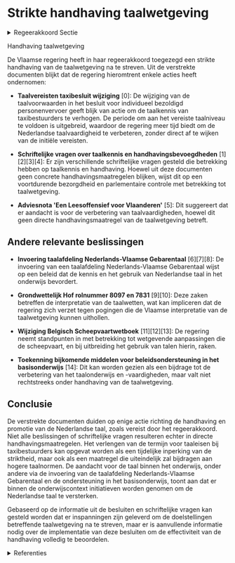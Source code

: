 # Strikte handhaving taalwetgeving

<details>
        <summary>Regeerakkoord Sectie </summary>
        <p>2.2.6 Strikte handhaving taalwetgeving De interpretatie van de omzendbrieven Peeters en Martens blijft aangehouden. We nemen een assertieve houding aan bij schendingen van de taalwetgeving. We verzetten ons maximaal tegen pogingen om de Vlaamse interpretatie uit te hollen. </p>
        </details> 

Handhaving taalwetgeving

De Vlaamse regering heeft in haar regeerakkoord toegezegd een strikte handhaving van de taalwetgeving na te streven. Uit de verstrekte documenten blijkt dat de regering hieromtrent enkele acties heeft ondernomen:

- **Taalvereisten taxibesluit wijziging** \[0\]: De wijziging van de taalvoorwaarden in het besluit voor individueel bezoldigd personenvervoer geeft blijk van actie om de taalkennis van taxibestuurders te verhogen. De periode om aan het vereiste taalniveau te voldoen is uitgebreid, waardoor de regering meer tijd biedt om de Nederlandse taalvaardigheid te verbeteren, zonder direct af te wijken van de initiële vereisten.
   
- **Schriftelijke vragen over taalkennis en handhavingsbevoegdheden** \[1\]\[2\]\[3\]\[4\]: Er zijn verschillende schriftelijke vragen gesteld die betrekking hebben op taalkennis en handhaving. Hoewel uit deze documenten geen concrete handhavingsmaatregelen blijken, wijst dit op een voortdurende bezorgdheid en parlementaire controle met betrekking tot taalwetgeving.

- **Adviesnota 'Een Leesoffensief voor Vlaanderen'** \[5\]: Dit suggereert dat er aandacht is voor de verbetering van taalvaardigheden, hoewel dit geen directe handhavingsmaatregel van de taalwetgeving betreft.

## Andere relevante beslissingen

- **Invoering taalafdeling Nederlands-Vlaamse Gebarentaal** \[6\]\[7\]\[8\]: De invoering van een taalafdeling Nederlands-Vlaamse Gebarentaal wijst op een beleid dat de kennis en het gebruik van Nederlandse taal in het onderwijs bevordert.

- **Grondwettelijk Hof rolnummer 8097 en 7831** \[9\]\[10\]: Deze zaken betreffen de interpretatie van de taalwetten, wat kan impliceren dat de regering zich verzet tegen pogingen die de Vlaamse interpretatie van de taalwetgeving kunnen uithollen.

- **Wijziging Belgisch Scheepvaartwetboek** \[11\]\[12\]\[13\]: De regering neemt standpunten in met betrekking tot wetgevende aanpassingen die de scheepvaart, en bij uitbreiding het gebruik van talen hierin, raken.

- **Toekenning bijkomende middelen voor beleidsondersteuning in het basisonderwijs** \[14\]: Dit kan worden gezien als een bijdrage tot de verbetering van het taalonderwijs en -vaardigheden, maar valt niet rechtstreeks onder handhaving van de taalwetgeving.

## Conclusie

De verstrekte documenten duiden op enige actie richting de handhaving en promotie van de Nederlandse taal, zoals vereist door het regeerakkoord. Niet alle beslissingen of schriftelijke vragen resulteren echter in directe handhavingsmaatregelen. Het verlengen van de termijn voor taaleisen bij taxibestuurders kan opgevat worden als een tijdelijke inperking van de striktheid, maar ook als een maatregel die uiteindelijk zal bijdragen aan hogere taalnormen. De aandacht voor de taal binnen het onderwijs, onder andere via de invoering van de taalafdeling Nederlands-Vlaamse Gebarentaal en de ondersteuning in het basisonderwijs, toont aan dat er binnen de onderwijscontext initiatieven worden genomen om de Nederlandse taal te versterken. 

Gebaseerd op de informatie uit de besluiten en schriftelijke vragen kan gesteld worden dat er inspanningen zijn geleverd om de doelstellingen betreffende taalwetgeving na te streven, maar er is aanvullende informatie nodig over de implementatie van deze besluiten om de effectiviteit van de handhaving volledig te beoordelen.

<details>
        <summary> Referenties</summary>
        **[\[0\]](https://beslissingenvlaamseregering.vlaanderen.be/?search=Taalvereisten%20taxibesluit&dateOption=select&startDate=2022-06-03T08%3A00%3A00Z&endDate=2022-06-03T08%3A00%3A00Z)** : **(2022-06-03)** Taalvereisten taxibesluit 

**[\[1\]](https://beslissingenvlaamseregering.vlaanderen.be/?search=Schriftelijke%20vraag%20van%204%20februari%202022%20van%20mevrouw%20Adeline%20Blancquaert%2C%20gesteld%20aan%20meerdere%20Vlaamse%20ministers%2C%20betreffende%20%22Vlaamse%20handhavingsbevoegdheden%20%E2%80%93%20Versnippering%22&dateOption=select&startDate=2022-02-11T09%3A00%3A00Z&endDate=2022-02-11T09%3A00%3A00Z)** : **(2022-02-11)** Schriftelijke vraag van 4 februari 2022 van mevrouw Adeline Blancquaert, gesteld aan meerdere Vlaamse ministers, betreffende "Vlaamse handhavingsbevoegdheden – Versnippering" 

**[\[2\]](https://beslissingenvlaamseregering.vlaanderen.be/?search=Schriftelijke%20vraag%20van%202%20augustus%202023%20van%20Klaas%20Slootmans%2C%20gesteld%20aan%20alle%20Vlaamse%20ministers%2C%20betreffende%20%E2%80%9CVlaams%20overheidspersoneel%20%E2%80%93%20Talenkennis%E2%80%9D&dateOption=select&startDate=2023-08-31T08%3A00%3A00Z&endDate=2023-08-31T08%3A00%3A00Z)** : **(2023-08-31)** Schriftelijke vraag van 2 augustus 2023 van Klaas Slootmans, gesteld aan alle Vlaamse ministers, betreffende “Vlaams overheidspersoneel – Talenkennis” 

**[\[3\]](https://beslissingenvlaamseregering.vlaanderen.be/?search=Schriftelijke%20vraag%20van%2010%20februari%202021%20van%20de%20heer%20Chris%20Janssens%2C%20gesteld%20aan%20meerdere%20Vlaamse%20ministers%2C%20betreffende%20%22Subsidiereglementen%20en%20samenwerkingsovereenkomsten%20-%20Nederlands-clausule%22&dateOption=select&startDate=2021-02-26T09%3A00%3A00Z&endDate=2021-02-26T09%3A00%3A00Z)** : **(2021-02-26)** Schriftelijke vraag van 10 februari 2021 van de heer Chris Janssens, gesteld aan meerdere Vlaamse ministers, betreffende "Subsidiereglementen en samenwerkingsovereenkomsten - Nederlands-clausule" 

**[\[4\]](https://beslissingenvlaamseregering.vlaanderen.be/?search=Schriftelijke%20vraag%20van%204%20september%202023%20van%20Klaas%20Slootmans%2C%20gesteld%20aan%20alle%20Vlaamse%20ministers%2C%20betreffende%20%E2%80%9CSubsidiereglementen%20en%20samenwerkingsovereenkomsten%20%E2%80%93%20Implementatie%20Nederlands-clausule%E2%80%9D&dateOption=select&startDate=2023-09-08T08%3A00%3A00Z&endDate=2023-09-08T08%3A00%3A00Z)** : **(2023-09-08)** Schriftelijke vraag van 4 september 2023 van Klaas Slootmans, gesteld aan alle Vlaamse ministers, betreffende “Subsidiereglementen en samenwerkingsovereenkomsten – Implementatie Nederlands-clausule” 

**[\[5\]](https://beslissingenvlaamseregering.vlaanderen.be/?search=Adviesnota%3A%20%E2%80%9CEen%20Leesoffensief%20voor%20Vlaanderen%E2%80%9D&dateOption=select&startDate=2021-07-16T06%3A00%3A00Z&endDate=2021-07-16T06%3A00%3A00Z)** : **(2021-07-16)** Adviesnota: “Een Leesoffensief voor Vlaanderen” 

**[\[6\]](https://beslissingenvlaamseregering.vlaanderen.be/?search=Invoering%20taalafdeling%20Nederlands-Vlaamse%20Gebarentaal%20in%20het%20gewoon%20basisonderwijs%3A%20voorontwerp%20van%20wijzigingsdecreet&dateOption=select&startDate=2023-10-27T08%3A00%3A00Z&endDate=2023-10-27T08%3A00%3A00Z)** : **(2023-10-27)** Invoering taalafdeling Nederlands-Vlaamse Gebarentaal in het gewoon basisonderwijs: voorontwerp van wijzigingsdecreet 

**[\[7\]](https://beslissingenvlaamseregering.vlaanderen.be/?search=Invoering%20taalafdeling%20Nederlands-Vlaamse%20Gebarentaal%20in%20het%20gewoon%20basisonderwijs&dateOption=select&startDate=2023-07-14T08%3A00%3A00Z&endDate=2023-07-14T08%3A00%3A00Z)** : **(2023-07-14)** Invoering taalafdeling Nederlands-Vlaamse Gebarentaal in het gewoon basisonderwijs 

**[\[8\]](https://beslissingenvlaamseregering.vlaanderen.be/?search=Taalafdeling%20Nederlands-Vlaamse%20Gebarentaal&dateOption=select&startDate=2023-11-17T09%3A00%3A00Z&endDate=2023-11-17T09%3A00%3A00Z)** : **(2023-11-17)** Taalafdeling Nederlands-Vlaamse Gebarentaal 

**[\[9\]](https://beslissingenvlaamseregering.vlaanderen.be/?search=Grondwettelijk%20Hof%3A%20rolnummer%208097&dateOption=select&startDate=2023-12-08T09%3A00%3A00Z&endDate=2023-12-08T09%3A00%3A00Z)** : **(2023-12-08)** Grondwettelijk Hof: rolnummer 8097 

**[\[10\]](https://beslissingenvlaamseregering.vlaanderen.be/?search=Grondwettelijk%20Hof%3A%20rolnummer%207831&dateOption=select&startDate=2022-09-09T08%3A00%3A00Z&endDate=2022-09-09T08%3A00%3A00Z)** : **(2022-09-09)** Grondwettelijk Hof: rolnummer 7831 

**[\[11\]](https://beslissingenvlaamseregering.vlaanderen.be/?search=Wijziging%20Belgisch%20Scheepvaartwetboek%3A%20standpuntbepaling&dateOption=select&startDate=2023-09-22T08%3A00%3A00Z&endDate=2023-09-22T08%3A00%3A00Z)** : **(2023-09-22)** Wijziging Belgisch Scheepvaartwetboek: standpuntbepaling 

**[\[12\]](https://beslissingenvlaamseregering.vlaanderen.be/?search=Standpuntbepaling%20wetswijziging%20Belgisch%20scheepvaartwetboek&dateOption=select&startDate=2020-06-19T08%3A00%3A00Z&endDate=2020-06-19T08%3A00%3A00Z)** : **(2020-06-19)** Standpuntbepaling wetswijziging Belgisch scheepvaartwetboek 

**[\[13\]](https://beslissingenvlaamseregering.vlaanderen.be/?search=Handhaving%20scheepvaartregelgeving%3A%20standpuntbepaling&dateOption=select&startDate=2020-07-03T08%3A00%3A00Z&endDate=2020-07-03T08%3A00%3A00Z)** : **(2020-07-03)** Handhaving scheepvaartregelgeving: standpuntbepaling 

**[\[14\]](https://beslissingenvlaamseregering.vlaanderen.be/?search=wijziging%20besluit%20over%20de%20verdeling%20van%20de%20betrekkingen%2C%20de%20terbeschikkingstelling%20wegens%20ontstentenis%20van%20betrekking%2C%20de%20reaffectatie%2C%20de%20wedertewerkstelling%20en%20de%20toekenning%20van%20een%20wachtgeld%20of%20wachtgeldtoelage&dateOption=select&startDate=2022-06-10T08%3A00%3A00Z&endDate=2022-06-10T08%3A00%3A00Z)** : **(2022-06-10)** wijziging besluit over de verdeling van de betrekkingen, de terbeschikkingstelling wegens ontstentenis van betrekking, de reaffectatie, de wedertewerkstelling en de toekenning van een wachtgeld of wachtgeldtoelage 
        </details> 

